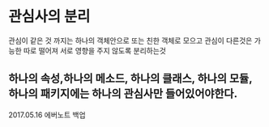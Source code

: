 # 관심사의 분리
관심이 같은 것 까지는 하나의 객체안으로 또는 친한 객체로 모으고 
관심이 다른것은 가능한 따로 떨어져 서로 영향을 주지 않도록 분리하는것

하나의 속성,하나의 메소드, 하나의 클래스, 하나의 모듈, 하나의 패키지에는 하나의 관심사만 들어있어야한다.
---

2017.05.16 에버노트 백업